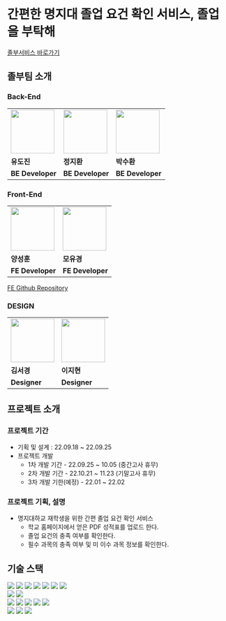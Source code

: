# 간편한 명지대 졸업 요건 확인 서비스, 졸업을 부탁해

[졸부서비스 바로가기](https://mju-graduate.com)

## 졸부팀 소개

### Back-End

<table>
  <tr>
    <td>
        <a href="https://github.com/dojinyou">
            <img src="https://avatars.githubusercontent.com/u/61923768?v=4" width="100px" />
        </a>
    </td>
    <td>
        <a href="https://github.com/JEONG-JIHWAN">
            <img src="https://avatars.githubusercontent.com/u/64758861?v=4" width="100px" />
        </a>
    </td>
    <td>
        <a href="https://github.com/5uhwann">
            <img src="https://avatars.githubusercontent.com/u/106325839?v=4" width="100px" />
        </a>
    </td>
  </tr>
  <tr>
    <td><b>유도진</b></td>
    <td><b>정지환</b></td>
    <td><b>박수환</b></td>
  </tr>
  <tr>
    <td><b>BE Developer</b></td>
    <td><b>BE Developer</b></td>
    <td><b>BE Developer</b></td>
  </tr>
</table>

### Front-End

<table>
  <tr>
    <td>
        <a href="https://github.com/seonghunYang">
            <img src="https://avatars.githubusercontent.com/u/52571252?v=4" width="100px" />
        </a>
    </td>
    <td>
        <a href="https://github.com/2020-nug">
            <img src="https://avatars.githubusercontent.com/u/75975946?v=4" width="100px" />
        </a>
    </td>
  </tr>
  <tr>
    <td><b>양성훈</b></td>
    <td><b>모유경</b></td>
  </tr>
  <tr>
    <td><b>FE Developer</b></td>
    <td><b>FE Developer</b></td>
  </tr>
</table>

[FE Github Repository](https://github.com/Myongji-Graduate/MyongjiGraduate-FE)


### DESIGN

<table>
  <tr>
    <td>
        <a href="#">
            <img src="https://camo.githubusercontent.com/4e3069fa8743b35d376ed87bb5800efd484ecd7948cd79e239d350832c0b8513/68747470733a2f2f63612e736c61636b2d656467652e636f6d2f543033533756323955504a2d55303352583132455350332d3836613131633736633064322d353132" width="100px" />
        </a>
    </td>
    <td>
        <a href="#">
            <img src="https://ca.slack-edge.com/T046D0CMT0R-U045TRX2CNS-gf28022b6033-512" width="100px" />
        </a>
    </td>
  </tr>
  <tr>
    <td><b>김서경</b></td>
    <td><b>이지현</b></td>
  </tr>
  <tr>
    <td><b>Designer</b></td>
    <td><b>Designer</b></td>
  </tr>
</table>



##  프로젝트 소개
### 프로젝트 기간

- 기획 및 설계 : 22.09.18 ~ 22.09.25
- 프로젝트 개발
  - 1차 개발 기간 - 22.09.25 ~ 10.05 (중간고사 휴무)
  - 2차 개발 기간 - 22.10.21 ~ 11.23 (기말고사 휴무)
  - 3차 개발 기한(예정) - 22.01 ~ 22.02

### 프로젝트 기획, 설명
- 명지대하교 재학생을 위한 간편 졸업 요건 확인 서비스
    - 학교 홈페이지에서 얻은 PDF 성적표를 업로드 한다.
    - 졸업 요건의 충족 여부를 확인한다.
    - 필수 과목의 충족 여부 및 미 이수 과목 정보를 확인한다.

## 기술 스택
<div align=left>
<img src="https://img.shields.io/badge/java 11-007396?style=for-the-badge&logo=java&logoColor=white">
<img src="https://img.shields.io/badge/springboot 2.7.4-6DB33F?style=for-the-badge&logo=springboot&logoColor=white">
<img src="https://img.shields.io/badge/spring security-6DB33F?style=for-the-badge&logo=springsecurity&logoColor=white">
<img src="https://img.shields.io/badge/spring data jpa-6DB33F?style=for-the-badge&logo=spring&logoColor=white">
<img src="https://img.shields.io/badge/gradle-02303A?style=for-the-badge&logo=gradle&logoColor=white">
<img src="https://img.shields.io/badge/junit5-25A162?style=for-the-badge&logo=junit5&logoColor=white">
<img src="https://img.shields.io/badge/testcontainers-2496ED?style=for-the-badge&logo=docker&logoColor=white">

<br>

<img src="https://img.shields.io/badge/mysql 8.0-4479A1?style=for-the-badge&logo=mysql&logoColor=white">
<img src="https://img.shields.io/badge/RestDocs-8CA1AF?style=for-the-badge&logo=readthedocs&logoColor=white">

<br>

<img src="https://img.shields.io/badge/nginx-009639?style=for-the-badge&logo=nginx&logoColor=white">
<img src="https://img.shields.io/badge/amazon aws-232F3E?style=for-the-badge&logo=amazonaws&logoColor=white">
<img src="https://img.shields.io/badge/github actions-2088FF?style=for-the-badge&logo=githubactions&logoColor=white">
<img src="https://img.shields.io/badge/sonarqube-4E9BCD?style=for-the-badge&logo=sonarqube&logoColor=white">
<img src="https://img.shields.io/badge/codecov-F01F7A?style=for-the-badge&logo=Codecov&logoColor=white">
<br>

<img src="https://img.shields.io/badge/github-181717?style=for-the-badge&logo=github&logoColor=white">
<img src="https://img.shields.io/badge/git-F05032?style=for-the-badge&logo=git&logoColor=white">
<img src="https://img.shields.io/badge/notion-000000?style=for-the-badge&logo=notion&logoColor=white">
</div>

